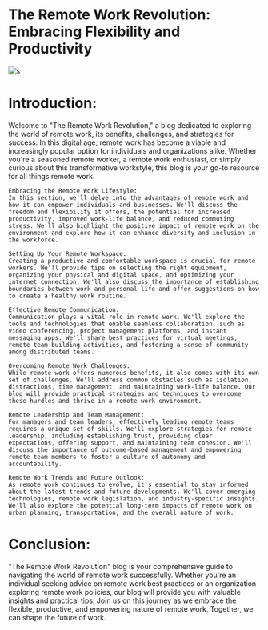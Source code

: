  # The Remote Work Revolution: Embracing Flexibility and Productivity
![s](https://github.com/PraveenNanda124/Technical-blogs/assets/116082827/ee346048-d3b2-4382-a62d-40680e4cd099)


# Introduction:
Welcome to "The Remote Work Revolution," a blog dedicated to exploring the world of remote work, its benefits, challenges, and strategies for success. In this digital age, remote work has become a viable and increasingly popular option for individuals and organizations alike. Whether you're a seasoned remote worker, a remote work enthusiast, or simply curious about this transformative workstyle, this blog is your go-to resource for all things remote work.

    Embracing the Remote Work Lifestyle:
    In this section, we'll delve into the advantages of remote work and how it can empower individuals and businesses. We'll discuss the freedom and flexibility it offers, the potential for increased productivity, improved work-life balance, and reduced commuting stress. We'll also highlight the positive impact of remote work on the environment and explore how it can enhance diversity and inclusion in the workforce.

    Setting Up Your Remote Workspace:
    Creating a productive and comfortable workspace is crucial for remote workers. We'll provide tips on selecting the right equipment, organizing your physical and digital space, and optimizing your internet connection. We'll also discuss the importance of establishing boundaries between work and personal life and offer suggestions on how to create a healthy work routine.

    Effective Remote Communication:
    Communication plays a vital role in remote work. We'll explore the tools and technologies that enable seamless collaboration, such as video conferencing, project management platforms, and instant messaging apps. We'll share best practices for virtual meetings, remote team-building activities, and fostering a sense of community among distributed teams.

    Overcoming Remote Work Challenges:
    While remote work offers numerous benefits, it also comes with its own set of challenges. We'll address common obstacles such as isolation, distractions, time management, and maintaining work-life balance. Our blog will provide practical strategies and techniques to overcome these hurdles and thrive in a remote work environment.

    Remote Leadership and Team Management:
    For managers and team leaders, effectively leading remote teams requires a unique set of skills. We'll explore strategies for remote leadership, including establishing trust, providing clear expectations, offering support, and maintaining team cohesion. We'll discuss the importance of outcome-based management and empowering remote team members to foster a culture of autonomy and accountability.

    Remote Work Trends and Future Outlook:
    As remote work continues to evolve, it's essential to stay informed about the latest trends and future developments. We'll cover emerging technologies, remote work legislation, and industry-specific insights. We'll also explore the potential long-term impacts of remote work on urban planning, transportation, and the overall nature of work.

# Conclusion:
"The Remote Work Revolution" blog is your comprehensive guide to navigating the world of remote work successfully. Whether you're an individual seeking advice on remote work best practices or an organization exploring remote work policies, our blog will provide you with valuable insights and practical tips. Join us on this journey as we embrace the flexible, productive, and empowering nature of remote work. Together, we can shape the future of work.

